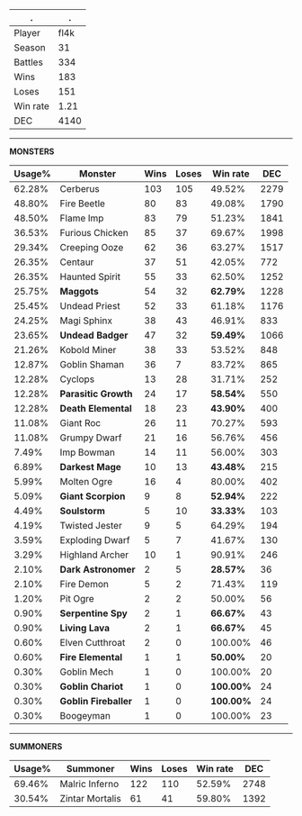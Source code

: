 .|.
|-|-
Player|fl4k
Season|31
Battles|334
Wins|183
Loses|151
Win rate|1.21
DEC|4140

---
**MONSTERS**

Usage%|Monster|Wins|Loses|Win rate|DEC|
-|-|-|-|-|-|
62.28%|Cerberus|103|105|49.52%|2279|
48.80%|Fire Beetle|80|83|49.08%|1790|
48.50%|Flame Imp|83|79|51.23%|1841|
36.53%|Furious Chicken|85|37|69.67%|1998|
29.34%|Creeping Ooze|62|36|63.27%|1517|
26.35%|Centaur|37|51|42.05%|772|
26.35%|Haunted Spirit|55|33|62.50%|1252|
25.75%|**Maggots**|54|32|**62.79%**|1228|
25.45%|Undead Priest|52|33|61.18%|1176|
24.25%|Magi Sphinx|38|43|46.91%|833|
23.65%|**Undead Badger**|47|32|**59.49%**|1066|
21.26%|Kobold Miner|38|33|53.52%|848|
12.87%|Goblin Shaman|36|7|83.72%|865|
12.28%|Cyclops|13|28|31.71%|252|
12.28%|**Parasitic Growth**|24|17|**58.54%**|550|
12.28%|**Death Elemental**|18|23|**43.90%**|400|
11.08%|Giant Roc|26|11|70.27%|593|
11.08%|Grumpy Dwarf|21|16|56.76%|456|
7.49%|Imp Bowman|14|11|56.00%|303|
6.89%|**Darkest Mage**|10|13|**43.48%**|215|
5.99%|Molten Ogre|16|4|80.00%|402|
5.09%|**Giant Scorpion**|9|8|**52.94%**|222|
4.49%|**Soulstorm**|5|10|**33.33%**|103|
4.19%|Twisted Jester|9|5|64.29%|194|
3.59%|Exploding Dwarf|5|7|41.67%|130|
3.29%|Highland Archer|10|1|90.91%|246|
2.10%|**Dark Astronomer**|2|5|**28.57%**|36|
2.10%|Fire Demon|5|2|71.43%|119|
1.20%|Pit Ogre|2|2|50.00%|56|
0.90%|**Serpentine Spy**|2|1|**66.67%**|43|
0.90%|**Living Lava**|2|1|**66.67%**|45|
0.60%|Elven Cutthroat|2|0|100.00%|46|
0.60%|**Fire Elemental**|1|1|**50.00%**|20|
0.30%|Goblin Mech|1|0|100.00%|20|
0.30%|**Goblin Chariot**|1|0|**100.00%**|24|
0.30%|**Goblin Fireballer**|1|0|**100.00%**|24|
0.30%|Boogeyman|1|0|100.00%|23|

---
**SUMMONERS**

Usage%|Summoner|Wins|Loses|Win rate|DEC|
-|-|-|-|-|-|
69.46%|Malric Inferno|122|110|52.59%|2748|
30.54%|Zintar Mortalis|61|41|59.80%|1392|
